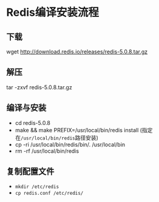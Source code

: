 # Redis编译安装流程

## 下载

wget http://download.redis.io/releases/redis-5.0.8.tar.gz

## 解压

tar -zxvf redis-5.0.8.tar.gz

## 编译与安装

- cd redis-5.0.8
- make && make PREFIX=/usr/local/bin/redis install (指定在`/usr/local/bin/redis`路径安装)
- cp -ri /usr/local/bin/redis/bin/. /usr/local/bin
- rm -rf /usr/local/bin/redis

##  复制配置文件

- `mkdir /etc/redis`
- `cp redis.conf /etc/redis/`

